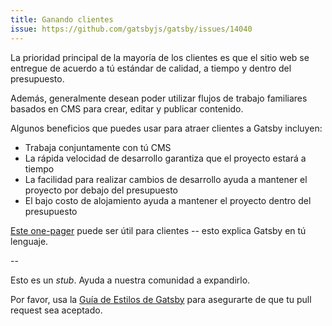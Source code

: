 ```yaml
---
title: Ganando clientes
issue: https://github.com/gatsbyjs/gatsby/issues/14040
---
```


La prioridad principal de la mayoría de los clientes es que el sitio web se entregue de acuerdo a tú estándar de calidad, a tiempo y dentro del presupuesto. 

Además, generalmente desean poder utilizar flujos de trabajo familiares basados en CMS para crear, editar y publicar contenido.

Algunos beneficios que puedes usar para atraer clientes a Gatsby incluyen:

- Trabaja conjuntamente con tú CMS
- La rápida velocidad de desarrollo garantiza que el proyecto estará a tiempo
- La facilidad para realizar cambios de desarrollo ayuda a mantener el proyecto por debajo del presupuesto
- El bajo costo de alojamiento ayuda a mantener el proyecto dentro del presupuesto

[Este one-pager](/gatsby-one-pager.pdf) puede ser útil para clientes -- esto explica Gatsby en tú lenguaje.

--

Esto es un _stub_. Ayuda a nuestra comunidad a expandirlo.

Por favor, usa la [Guía de Estilos de Gatsby](/contributing/gatsby-style-guide/) para asegurarte de que tu
pull request sea aceptado.
